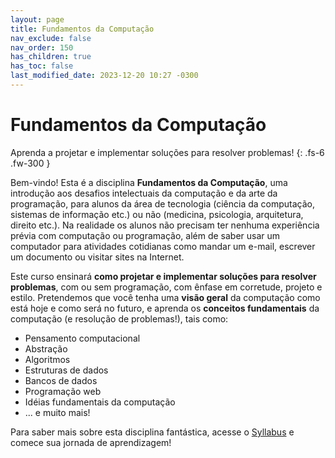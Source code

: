```yaml
---
layout: page
title: Fundamentos da Computação
nav_exclude: false
nav_order: 150
has_children: true
has_toc: false
last_modified_date: 2023-12-20 10:27 -0300
---
```


# Fundamentos da Computação

Aprenda a projetar e implementar soluções para resolver problemas!
{: .fs-6 .fw-300 }

Bem-vindo! Esta é a disciplina **Fundamentos da Computação**, uma introdução aos
desafios intelectuais da computação e da arte da programação, para alunos da
área de tecnologia (ciência da computação, sistemas de informação etc.) ou não
(medicina, psicologia, arquitetura, direito etc.). Na realidade os alunos não
precisam ter nenhuma experiência prévia com computação ou programação, além de
saber usar um computador para atividades cotidianas como mandar um e-mail,
escrever um documento ou visitar sites na Internet.

Este curso ensinará **como projetar e implementar soluções para resolver
problemas**, com ou sem programação, com ênfase em corretude, projeto e
estilo. Pretendemos que você tenha uma **visão geral** da computação como está
hoje e como será no futuro, e aprenda os **conceitos fundamentais** da
computação (e resolução de problemas!), tais como:

* Pensamento computacional
* Abstração
* Algoritmos
* Estruturas de dados
* Bancos de dados
* Programação web
* Idéias fundamentais da computação
* ... e muito mais!

Para saber mais sobre esta disciplina fantástica, acesse o [Syllabus](syllabus/)
e comece sua jornada de aprendizagem!
